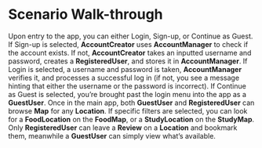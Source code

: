# Scenario Walk-through

Upon entry to the app, you can either Login, Sign-up, or Continue as Guest. If Sign-up is selected, **AccountCreator** uses **AccountManager** to check if the account exists. If not, **AccountCreator** takes an inputted username and password, creates a **RegisteredUser**, and stores it in **AccountManager**. If Login is selected, a username and password is taken, **AccountManager** verifies it, and processes a successful log in (if not, you see a message hinting that either the username or the password is incorrect). If Continue as Guest is selected, you’re brought past the login menu into the app as a **GuestUser**. Once in the main app, both **GuestUser** and **RegisteredUser** can browse **Map** for any **Location**. If specific filters are selected, you can look for a **FoodLocation** on the **FoodMap**, or a **StudyLocation** on the **StudyMap**. Only **RegisteredUser** can leave a **Review** on a **Location** and bookmark them, meanwhile a **GuestUser** can simply view what’s available.
